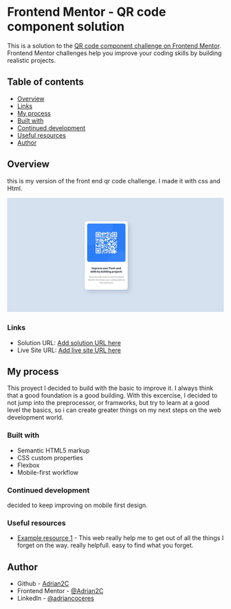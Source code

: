 # Frontend Mentor - QR code component solution

This is a solution to the [QR code component challenge on Frontend Mentor](https://www.frontendmentor.io/challenges/qr-code-component-iux_sIO_H). Frontend Mentor challenges help you improve your coding skills by building realistic projects. 

## Table of contents

- [Overview](#overview)
- [Links](#links)
- [My process](#my-process)
- [Built with](#built-with)
- [Continued development](#continued-development)
- [Useful resources](#useful-resources)
- [Author](#author)

## Overview
this is my version of the front end qr code challenge. I made it with css and Html.

![](./screenshot.jpg)
### Links

- Solution URL: [Add solution URL here](https://your-solution-url.com)
- Live Site URL: [Add live site URL here](https://your-live-site-url.com)

## My process
This proyect I decided to build with the basic to improve it. I always think that a good foundation is a good building. With this excercise, I decided to not jump into the preprocessor, or framworks, but try to learn at a good level the basics, so i can create greater things on my next steps on the web development world.
### Built with

- Semantic HTML5 markup
- CSS custom properties
- Flexbox
- Mobile-first workflow

### Continued development

decided to keep improving on mobile first design.

### Useful resources

- [Example resource 1](https://lenguajecss.com/css/) - This web really help me to get out of all the things I forget on the way. really helpfull. easy to find what you forget.


## Author

- Github - [Adrian2C](https://github.com/Adrian2C)
- Frontend Mentor - [@Adrian2C](https://www.frontendmentor.io/profile/Adrian2C)
- LinkedIn - [@adriancoceres](https://www.linkedin.com/in/adriancoceres/)
